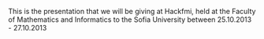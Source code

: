 This is the presentation that we will be giving 
at Hackfmi, held at the Faculty of Mathematics
and Informatics to the Sofia University between 25.10.2013 - 27.10.2013
